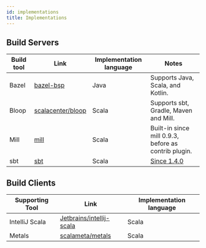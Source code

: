 ```yaml
---
id: implementations
title: Implementations
---
```


## Build Servers

| Build tool | Link                                                       | Implementation language | Notes                                                         |
| ---------- | ---------------------------------------------------------- | ----------------------- | ------------------------------------------------------------- |
| Bazel      | [bazel-bsp](https://github.com/JetBrains/bazel-bsp)        | Java                    | Supports Java, Scala, and Kotlin.                             |
| Bloop      | [scalacenter/bloop](https://github.com/scalacenter/bloop/) | Scala                   | Supports sbt, Gradle, Maven and Mill.                         |
| Mill       | [mill](https://github.com/lihaoyi/mill/)                   | Scala                   | Built-in since mill 0.9.3, before as contrib plugin.          |
| sbt        | [sbt](https://www.scala-sbt.org/)                          | Scala                   | [Since 1.4.0](https://github.com/sbt/sbt/releases/tag/v1.4.0) |

## Build Clients

| Supporting Tool | Link                                                                    | Implementation language |
| --------------- | ----------------------------------------------------------------------- | ----------------------- |
| IntelliJ Scala  | [Jetbrains/intellij-scala](https://github.com/Jetbrains/intellij-scala) | Scala                   |
| Metals          | [scalameta/metals](https://github.com/scalameta/metals)                 | Scala                   |
